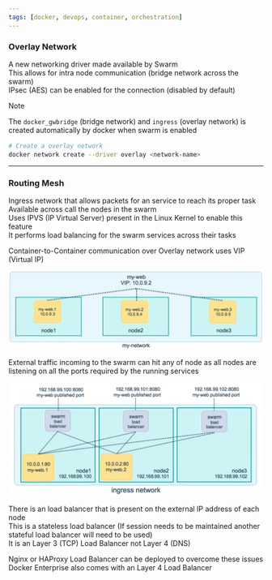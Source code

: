 ```yaml
---
tags: [docker, devops, container, orchestration]
---
```


### Overlay Network

A new networking driver made available by Swarm  
This allows for intra node communication (bridge network across the swarm)  
IPsec (AES) can be enabled for the connection (disabled by default)

 > [!note]
 > The `docker_gwbridge` (bridge network) and `ingress` (overlay network) is created automatically by docker when swarm is enabled 

````bash
# Create a overlay network
docker network create --driver overlay <network-name>
````

---

### Routing Mesh

Ingress network that allows packets for an service to reach its proper task  
Available across call the nodes in the swarm  
Uses IPVS (IP Virtual Server) present in the Linux Kernel to enable this feature  
It performs load balancing for the swarm services across their tasks

Container-to-Container communication over Overlay network uses VIP (Virtual IP)

![Swarm Overlay Network|600](../images/swarm-overlay-network.png)

External traffic incoming to the swarm can hit any of node as all nodes are listening on all the ports required by the running services

![Swarm Ingress Traffic|600](../images/swarm-ingress-traffic-routing.png)

There is an load balancer that is present on the external IP address of each node  
This is a stateless load balancer (If session needs to be maintained another stateful load balancer will need to be used)  
It is an Layer 3 (TCP) Load Balancer not Layer 4 (DNS)

Nginx or HAProxy Load Balancer can be deployed to overcome these issues  
Docker Enterprise also comes with an Layer 4 Load Balancer
